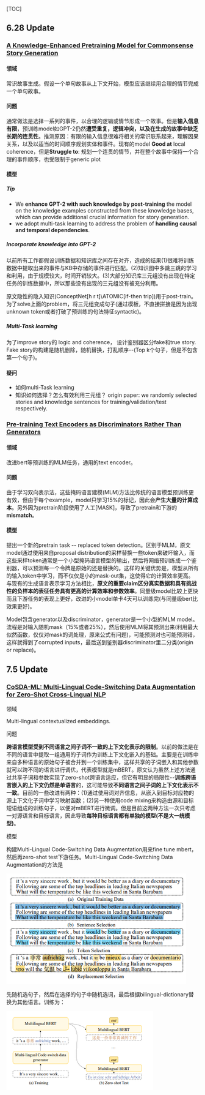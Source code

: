 [TOC] 

## 6.28 Update

### [A Knowledge-Enhanced Pretraining Model for Commonsense Story Generation](https://arxiv.org/pdf/2001.05139.pdf)

#### 领域

常识故事生成。假设一个单句故事从上下文开始，模型应该继续用合理的情节完成一个单句故事。

#### 问题

通常做法是选择一系列的事件，以合理的逻辑或情节形成一个故事。但是**输入信息有限**，预训练model如GPT-2仍然**遭受重复，逻辑冲突，以及在生成的故事中缺乏长期的连贯性**。推测原因：有限的输入信息很难将相关的常识联系起来，理解因果关系，以及以适当的时间顺序规划实体和事件。现有的model **Good at** local coherence，但是**Struggle to**: 规划一个连贯的情节，并在整个故事中保持一个合理的事件顺序，也受限制于generic plot

#### 模型

##### Tip

- We  **enhance  GPT-2  with such  knowledge  by  post-training**  the  model  on the  knowledge  examples  constructed  from  these knowledge  bases,  which  can  provide  additional crucial information for story generation.
- we  adopt  multi-task  learning  to  address the problem of **handling causal and temporal dependencies**. 

##### Incorporate knowledge into GPT-2

以前所有工作都假设训练数据和知识库之间存在对齐，造成的结果(1)很难将训练数据中提取出来的事件与KB中存储的事件进行匹配。(2)知识图中多跳三跳的学习和利用，由于规模较大，时间开销较大。(3)大部分知识库三元组没有出现在特定任务的训练数据中，所以那些没有出现的三元组没有被充分利用。

原文隐性的隐入知识(ConceptNet[h r t]\ATOMIC[if-then trip])用于post-train。为了solve上面的problem，将三元组变成句子(通过模板，不直接拼接是因为出现 unknown token或者打破了预训练的句法特征syntactic)。

##### Multi-Task learning

为了improve story的 logic  and  coherence， 设计鉴别器区分fake和true story. Fake story的构建是随机删除，随机替换，打乱顺序--(Top k个句子，但是不包含第一个句子)。

#### 疑问

- 如何multi-Task learning
- 知识如何选择？怎么有效利用三元组？
  origin paper: we  randomly  selected  stories  and  knowledge sentences for training/validation/test respectively.

### [Pre-training Text Encoders as Discriminators Rather Than Generators](https://arxiv.org/pdf/2003.10555.pdf)

#### 领域

改进bert等预训练的MLM任务，通用的text encoder。

#### 问题

由于学习双向表示法，这些掩码语言建模(MLM)方法比传统的语言模型预训练更有效，但由于每个example，model只学习15%的标记，因此会**产生大量的计算成本**。另外因为pretrain阶段使用了人工[MASK]，导致了pretrain和下游的**mismatch**。

#### 模型

提出一个新的pretrain task -- replaced token detection。区别于MLM，原文model通过使用来自proposal distribution的采样替换一些token来破坏输入，而这些采样token通常是一个小型掩码语言模型的输出，然后将网络预训练成一个鉴别器，可以预测每一个令牌是原始的还是替换的。这样的关键优势是，模型从所有的输入token中学习，而不仅仅是小的mask-out集，这使得它的计算效率更高。与现有的生成语言表示学习方法相比，**原文的重要claim区分真实数据和具有挑战性的负样本的表征任务具有更高的计算效率和参数效率**。同量级model比较上更快而且下游任务的表现上更好，改进的小model单卡4天可以训练完(与同量级bert比效果更好)。

Model包含generator以及discriminator，generator是一个小型的MLM model。流程是对输入随机mask（15%或者25%），然后使用MLM将其预测出来(利用最大似然函数，仅仅对mask的词处理，原来公式有问题)，可能预测对也可能预测错，这样就得到了corrupted inputs，最后送到鉴别器discriminator里二分类(origin or replace)。

## 7.5 Update

### [CoSDA-ML: Multi-Lingual Code-Switching Data Augmentation for Zero-Shot Cross-Lingual NLP](https://arxiv.org/abs/2006.06402)

领域

Multi-lingual contextualized embeddings.

问题

**跨语言模型受到不同语言之间子词不一致的上下文化表示的限制**。以前的做法是在不同的语言中提取一组通用的子词作为训练上下文化嵌入的基础。主要是在训练中来自多种语言的原始句子被合并到一个训练集中，这样共享的子词嵌入和其他参数就可以跨不同的语言进行调优，代表模型就是mBERT。原文认为虽然上述方法通过共享子词和参数实现了zero-shot跨语言适应，但它有明显的局限性--**训练跨语言嵌入的上下文仍然是单语言**的，这可能导致**不同语言之间子词的上下文化表示不一致**。目前的一些改进有两种：(1)通过使用词对齐信息，从嵌入到目标对应物的源上下文化子词中学习映射函数；(2)另一种使用code mixing来构造由源和目标短语组成的训练句子，以便对mBERT进行微调。但是目前这两种方法一次只考虑一对源语言和目标语言，因此导致**每种目标语言都有单独的模型(不是大一统模型)**。

模型

构建Multi-Lingual Code-Switching Data Augmentation用来fine tune mbert，然后再zero-shot test下游任务。Multi-Lingual Code-Switching Data Augmentation的方法是

![](.\pic\code-switch.png)

先随机选句子，然后在选择的句子中随机选词，最后根据bilingual-dictionary替换为其他语言。训练为：

![](.\pic\code-switch-1.png)
















